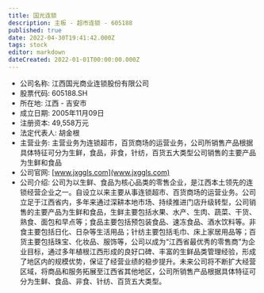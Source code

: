 ```yaml
---
title: 国光连锁
description: 主板 - 超市连锁 - 605188
published: true
date: 2022-04-30T19:41:42.000Z
tags: stock
editor: markdown
dateCreated: 2022-01-01T00:00:00.000Z
---
```


- 公司名称: 江西国光商业连锁股份有限公司
- 股票代码: 605188.SH
- 所在地: 江西 - 吉安市
- 成立日期: 2005年11月09日
- 注册资本: 49,558万元
- 法定代表人: 胡金根
- 主营业务: 主营业务为连锁超市，百货商场的运营业务，公司所销售产品根据具体特征可分为生鲜，食品，非食，针纺，百货五大类型公司销售的主要产品为生鲜和食品
- 公司官网: [www.jxggls.com](www.jxggls.com)
- 公司介绍: 公司为以生鲜、食品为核心品类的零售企业，是江西本土领先的连锁经营企业之一。自设立以来主要从事连锁超市、百货商场的运营业务。公司立足于江西省内，多年来通过深耕本地市场、持续推进门店升级转型，公司销售的主要产品为生鲜和食品，生鲜主要包括水果、水产、生肉、蔬菜、干货、熟食、面包和早点等；食品主要包括预包装食品、速冻食品、酒水饮料等。非食主要包括日化、日杂等生活用品；针纺主要包括毛巾、床上家居用品等；百货主要包括珠宝、化妆品、服饰等，公司以成为“江西省最优秀的零售商”为企业目标，通过多年植根江西形成的良好口碑、丰富的生鲜品类管理经验，形成了地区内的规模优势，保证了经营业绩的稳步提升。未来公司将不断扩大经营区域，将商品和服务拓展至江西省其他地区，公司所销售产品根据具体特征可分为生鲜、食品、非食、针纺、百货五大类型。


